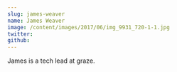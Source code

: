```yaml
---
slug: james-weaver
name: James Weaver
image: /content/images/2017/06/img_9931_720-1-1.jpg
twitter: 
github:
---
```


James is a tech lead at graze.

